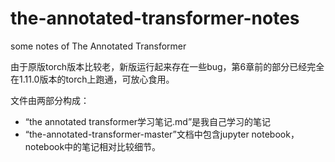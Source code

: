 # the-annotated-transformer-notes
some notes of The Annotated Transformer

由于原版torch版本比较老，新版运行起来存在一些bug，第6章前的部分已经完全在1.11.0版本的torch上跑通，可放心食用。

文件由两部分构成：
* “the annotated transformer学习笔记.md”是我自己学习的笔记
* “the-annotated-transformer-master”文档中包含jupyter notebook，notebook中的笔记相对比较细节。
